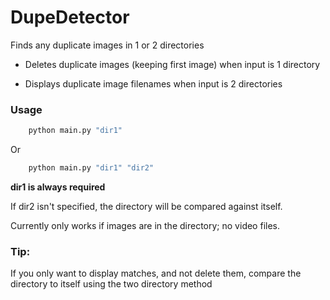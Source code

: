 # DupeDetector
Finds any duplicate images in 1 or 2 directories

- Deletes duplicate images (keeping first image) when input is 1 directory

- Displays duplicate image filenames when input is 2 directories

### Usage

```bash
    python main.py "dir1"
```

Or

```bash
    python main.py "dir1" "dir2"
```

**dir1 is always required**

If dir2 isn't specified, the directory will be compared against itself.

Currently only works if images are in the directory; no video files.

### Tip:

If you only want to display matches, and not delete them, compare the directory to itself using the two directory method

